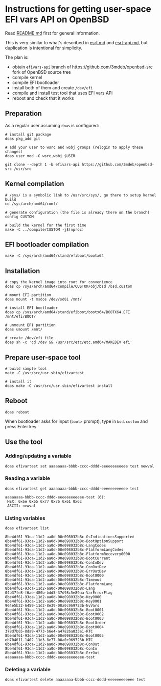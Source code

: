 # Instructions for getting user-space EFI vars API on OpenBSD

Read [README.md](./README.md) first for general information.

This is very similar to what's described in [esrt.md](./esrt.md) and
[esrt-api.md](./esrt-api.md), but duplication is intentional for simplicity.

The plan is:
 * obtain `efivars-api` branch of https://github.com/3mdeb/openbsd-src fork of
   OpenBSD source tree
 * compile kernel
 * compile EFI bootloader
 * install both of them and create `/dev/efi`
 * compile and install test tool that uses EFI vars API
 * reboot and check that it works

## Preparation

As a regular user assuming `doas` is configured:

```
# install git package
doas pkg_add git

# add your user to wsrc and wobj groups (relogin to apply these changes)
doas user mod -G wsrc,wobj $USER

git clone --depth 1 -b efivars-api https://github.com/3mdeb/openbsd-src /usr/src
```

## Kernel compilation

```
# /sys/ is a symbolic link to /usr/src/sys/, go there to setup kernel build
cd /sys/arch/amd64/conf/

# generate configuration (the file is already there on the branch)
config CUSTOM

# build the kernel for the first time
make -C ../compile/CUSTOM -j$(nproc)
```

## EFI bootloader compilation

```
make -C /sys/arch/amd64/stand/efiboot/bootx64
```

## Installation

```
# copy the kernel image into root for convenience
doas cp /sys/arch/amd64/compile/CUSTOM/obj/bsd /bsd.custom

# mount EFI partition
doas mount -t msdos /dev/sd0i /mnt/

# install EFI bootloader
doas cp /sys/arch/amd64/stand/efiboot/bootx64/BOOTX64.EFI /mnt/efi/BOOT/

# unmount EFI partition
doas umount /mnt/

# create /dev/efi file
doas sh -c 'cd /dev && /usr/src/etc/etc.amd64/MAKEDEV efi'
```

## Prepare user-space tool

```
# build sample tool
make -C /usr/src/usr.sbin/efivartest

# install it
doas make -C /usr/src/usr.sbin/efivartest install
```

## Reboot

```
doas reboot
```

When bootloader asks for input (`boot>` prompt), type in `bsd.custom` and press
Enter key.

## Use the tool

### Adding/updating a variable

```
doas efivartest set aaaaaaaa-bbbb-cccc-dddd-eeeeeeeeeeee test newval
```

### Reading a variable

```
doas efivartest get aaaaaaaa-bbbb-cccc-dddd-eeeeeeeeeeee test
```

```
aaaaaaaa-bbbb-cccc-dddd-eeeeeeeeeeee-test (6):
 HEX: 0x6e 0x65 0x77 0x76 0x61 0x6c
 ASCII: newval
```

### Listing variables

```
doas efivartest list
```

```
8be4df61-93ca-11d2-aa0d-00e098032b8c-OsIndicationsSupported
8be4df61-93ca-11d2-aa0d-00e098032b8c-BootOptionSupport
8be4df61-93ca-11d2-aa0d-00e098032b8c-LangCodes
8be4df61-93ca-11d2-aa0d-00e098032b8c-PlatformLangCodes
8be4df61-93ca-11d2-aa0d-00e098032b8c-PlatformRecovery0000
8be4df61-93ca-11d2-aa0d-00e098032b8c-BootCurrent
8be4df61-93ca-11d2-aa0d-00e098032b8c-ConInDev
8be4df61-93ca-11d2-aa0d-00e098032b8c-ConOutDev
8be4df61-93ca-11d2-aa0d-00e098032b8c-ErrOutDev
8be4df61-93ca-11d2-aa0d-00e098032b8c-Boot0000
8be4df61-93ca-11d2-aa0d-00e098032b8c-Timeout
8be4df61-93ca-11d2-aa0d-00e098032b8c-PlatformLang
8be4df61-93ca-11d2-aa0d-00e098032b8c-Lang
04b37fe8-f6ae-480b-bdd5-37d98c5e89aa-VarErrorFlag
8be4df61-93ca-11d2-aa0d-00e098032b8c-Key0000
8be4df61-93ca-11d2-aa0d-00e098032b8c-Key0001
964e5b22-6459-11d2-8e39-00a0c969723b-NvVars
8be4df61-93ca-11d2-aa0d-00e098032b8c-Boot0001
8be4df61-93ca-11d2-aa0d-00e098032b8c-Boot0002
8be4df61-93ca-11d2-aa0d-00e098032b8c-Boot0003
8be4df61-93ca-11d2-aa0d-00e098032b8c-BootOrder
8be4df61-93ca-11d2-aa0d-00e098032b8c-Boot0004
378d7b65-8da9-4773-b6e4-a47826a833e1-RTC
8be4df61-93ca-11d2-aa0d-00e098032b8c-Boot0005
eb704011-1402-11d3-8e77-00a0c969723b-MTC
8be4df61-93ca-11d2-aa0d-00e098032b8c-ConOut
8be4df61-93ca-11d2-aa0d-00e098032b8c-ConIn
8be4df61-93ca-11d2-aa0d-00e098032b8c-ErrOut
aaaaaaaa-bbbb-cccc-dddd-eeeeeeeeeeee-test
```

### Deleting a variable

```
doas efivartest delete aaaaaaaa-bbbb-cccc-dddd-eeeeeeeeeeee test
```
